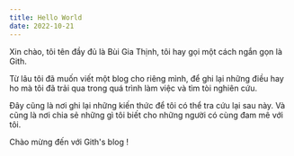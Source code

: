 ```yaml
---
title: Hello World
date: 2022-10-21
---
```


Xin chào, tôi tên đầy đủ là Bùi Gia Thịnh, tôi hay gọi một cách ngắn gọn là Gith.

Từ lâu tôi đã muốn viết một blog cho riêng mình, để ghi lại những điều hay ho mà tôi đã trải qua trong quá trình làm việc và tìm tòi nghiên cứu.

Đây cũng là nơi ghi lại những kiến thức để tôi có thể tra cứu lại sau này.
Và cũng là nơi chia sẻ những gì tôi biết cho những người có cùng đam mê với tôi.

Chào mừng đến với Gith's blog !
